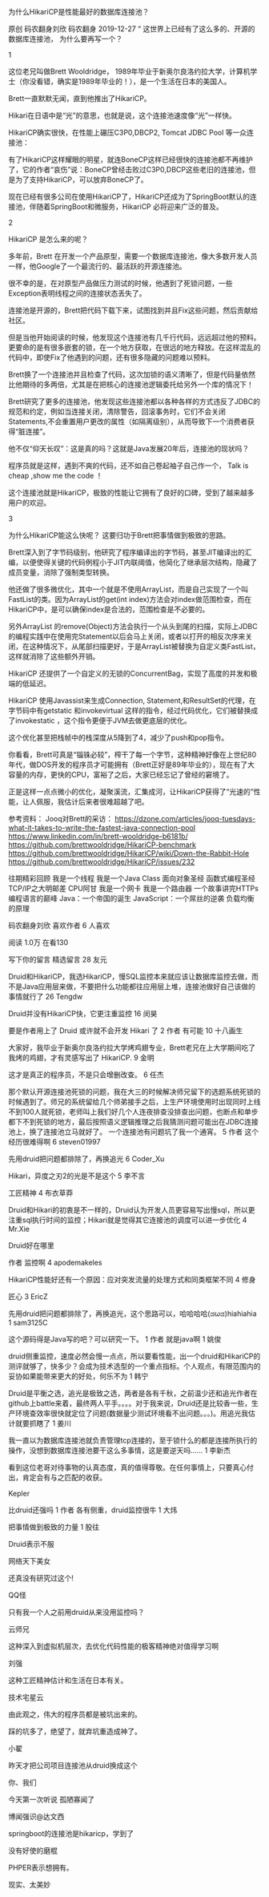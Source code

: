 为什么HikariCP是性能最好的数据库连接池？

原创 码农翻身刘欣  码农翻身  2019-12-27
“
这世界上已经有了这么多的、开源的数据库连接池， 为什么要再写一个？


1




这位老兄叫做Brett Wooldridge， 1989年毕业于新奥尔良洛约拉大学，计算机学士（你没看错，确实是1989年毕业的！），是一个生活在日本的美国人。

Brett一直默默无闻，直到他推出了HikariCP。

Hikari在日语中是“光”的意思，也就是说，这个连接池速度像“光”一样快。

HikariCP确实很快，在性能上碾压C3P0,DBCP2, Tomcat JDBC Pool 等一众连接池：





有了HikariCP这样耀眼的明星，就连BoneCP这样已经很快的连接池都不再维护了，它的作者“哀伤”说：BoneCP曾经击败过C3P0,DBCP这些老旧的连接池，但是为了支持HikariCP，可以放弃BoneCP了。



现在已经有很多公司在使用HikariCP了，HikariCP还成为了SpringBoot默认的连接池，伴随着SpringBoot和微服务，HikariCP 必将迎来广泛的普及。      


2


HikariCP 是怎么来的呢？

多年前，Brett 在开发一个产品原型，需要一个数据库连接池，像大多数开发人员一样，他Google了一个最流行的、最活跃的开源连接池。

很不幸的是，在对原型产品做压力测试的时候，他遇到了死锁问题，一些Exception表明线程之间的连接状态丢失了。

连接池是开源的，Brett把代码下载下来，试图找到并且Fix这些问题，然后贡献给社区。

但是当他开始阅读的时候，他发现这个连接池有几千行代码，远远超过他的预料。更要命的是有很多嵌套的锁，在一个地方获取，在很远的地方释放。在这样混乱的代码中，即使Fix了他遇到的问题，还有很多隐藏的问题难以预料。

Brett换了一个连接池并且检查了代码，这次加锁的语义清晰了，但是代码量依然比他期待的多两倍，尤其是在把核心的连接池逻辑委托给另外一个库的情况下！

Brett研究了更多的连接池，他发现这些连接池都以各种各样的方式违反了JDBC的规范和约定，例如当连接关闭，清除警告，回滚事务时，它们不会关闭Statements,不会重置用户更改的属性（如隔离级别），从而导致下一个消费者获得“脏连接”。

他不仅“仰天长叹”：这是真的吗？这就是Java发展20年后，连接池的现状吗？

程序员就是这样，遇到不爽的代码，还不如自己卷起袖子自己作一个， Talk is cheap ,show me the code ！

这个连接池就是HikariCP，极致的性能让它拥有了良好的口碑，受到了越来越多用户的欢迎。


3


为什么HikariCP能这么快呢？ 这要归功于Brett把事情做到极致的思路。

Brett深入到了字节码级别，他研究了程序编译出的字节码，甚至JIT编译出的汇编，以便使得关键的代码例程小于JIT内联阈值，他简化了继承层次结构，隐藏了成员变量，消除了强制类型转换。

他还做了很多微优化，其中一个就是不使用ArrayList，而是自己实现了一个叫FastList的类。因为ArrayList的get(int index)方法会对index做范围检查，而在HikariCP中，是可以确保index是合法的，范围检查是不必要的。

另外ArrayList 的remove(Object)方法会执行一个从头到尾的扫描，实际上JDBC的编程实践中在使用完Statement以后会马上关闭，或者以打开的相反次序来关闭，在这种情况下，从尾部扫描更好，于是ArrayList<Statement>被替换为自定义类FastList，这样就消除了这些额外开销。

HikariCP 还提供了一个自定义的无锁的ConcurrentBag，实现了高度的并发和极端的低延迟。

HikariCP 使用Javassist来生成Connection, Statement,和ResultSet的代理，在字节码中有getstatic 和invokevirtual 这样的指令，经过代码优化，它们被替换成了invokestatic ，这个指令更便于JVM去做更底层的优化。

这个优化甚至把栈帧中的栈深度从5降到了4，减少了push和pop指令。

你看看，Brett可真是“锱铢必较”，榨干了每一个字节，这种精神好像在上世纪80年代，做DOS开发的程序员才可能拥有（Brett正好是89年毕业的），现在有了大容量的内存，更快的CPU，富裕了之后，大家已经忘记了曾经的窘境了。

正是这样一点点微小的优化，凝聚溪流，汇集成河，让HikariCP获得了“光速的”性能，让人佩服，我估计后来者很难超越了吧。

参考资料：
Jooq对Brett的采访：
https://dzone.com/articles/jooq-tuesdays-what-it-takes-to-write-the-fastest-java-connection-pool
https://www.linkedin.com/in/brett-wooldridge-b6181b/
https://github.com/brettwooldridge/HikariCP-benchmark
https://github.com/brettwooldridge/HikariCP/wiki/Down-the-Rabbit-Hole
https://github.com/brettwooldridge/HikariCP/issues/232

往期精彩回顾
我是一个线程
我是一个Java Class
面向对象圣经
函数式编程圣经
TCP/IP之大明邮差
CPU阿甘
我是一个网卡
我是一个路由器
一个故事讲完HTTPs
编程语言的巅峰
Java：一个帝国的诞生
JavaScript：一个屌丝的逆袭
负载均衡的原理


码农翻身刘欣
喜欢作者
6 人喜欢

阅读 1.0万
 在看130

写下你的留言
精选留言
 28
友元

 Druid和HikariCP，我选HikariCP，慢SQL监控本来就应该让数据库监控去做，而不是Java应用层来做，不要把什么功能都往应用层上堆，连接池做好自己该做的事情就行了
 26
Tengdw

 Druid并没有HikariCP快，它更注重监控
 16
闵昊

 要是作者用上了 Druid 或许就不会开发 Hikari 了
 2
作者
 有可能
 10
十八画生

 大家好，我毕业于新奥尔良洛约拉大学烤鸡翅专业，Brett老兄在上大学期间吃了我烤的鸡翅，才有灵感写出了
HikariCP.
 9
金明

 这才是真正的程序员，不是只会增删改查。
 6
任杰

 那个默认开源连接池死锁的问题，我在大三的时候解决师兄留下的选题系统死锁的时候遇到了。师兄的系统留给几个师弟接手之后，上生产环境使用时出现同时上线不到100人就死锁，老师叫上我们好几个人连夜排查没排查出问题，也断点和单步都下不到死锁的地方，最后按照语义逻辑推理之后我猜测问题可能出在JDBC连接池上，换了连接池立马就好了。
一个连接池有问题坑了我一个通宵。
 5
作者
 这个经历很难得啊
 6
steven01997

 先用druid把问题都排除了，再换追光
 6
Coder_Xu

 Hikari，异度之刃2的光是不是这个
 5
李不言

 工匠精神
 4
布衣草莽

 Druid和Hikari的初衷是不一样的，Druid认为开发人员更容易写出慢sql，所以更注重sql执行时间的监控；Hikari就是觉得其它连接池的调度可以进一步优化
 4
Mr.Xie

 Druid好在哪里

作者
 监控啊
 4
apodemakeles

 HikariCP性能好还有一个原因：应对突发流量的处理方式和同类框架不同
 4
修身

 匠心
 3
EricZ

 先用druid把问题都排除了，再换追光，这个思路可以，哈哈哈哈(ಡωಡ)hiahiahia
 1
sam3125C

 这个源码得是Java写的吧？可以研究一下。
 1
作者
 就是java啊
 1
姚俊

 druid侧重监控，速度必然会慢一点点，所以要看性能，出一个druid和HikariCP的测评就够了，快多少？会成为技术选型的一个重点指标。个人观点，有限范围内的妥协如果能带来更大的好处，何乐不为
 1
韩宁

 Druid是平衡之选，追光是极致之选，两者是各有千秋，之前温少还和追光作者在github上battle来着，最终两人平手。。。。对于我来说，Druid还是比较香一些，生产环境查效率很快就定位了问题(数据量少测试环境看不出问题。。。)。用追光我估计就要抓瞎了
 1
姜川

 我一直以为数据库连接池就负责管理tcp连接的，至于锁什么的都是连接所执行的操作，没想到数据库连接池要干这么多事情，这是要逆天吗……
 1
李新杰

 看到这位老哥对待事物的认真态度，真的值得尊敬。在任何事情上，只要真心付出，肯定会有与之匹配的收获。

Kepler

 比druid还强吗
 1
作者
 各有侧重，druid监控很牛
 1
大炜

 把事情做到极致的力量
 1
股往

 Druid表示不服

网络天下美女

 还真没有研究过这个!

QQ怪

 只有我一个人之前用druid从来没用监控吗？

云师兄

 这种深入到虚拟机层次，去优化代码性能的极客精神绝对值得学习啊

刘强

 这种工匠精神估计和生活在日本有关。

技术宅星云

 由此观之，伟大的程序员都是被坑出来的。

踩的坑多了，绝望了，就弃坑重造成神了。

小翟

 昨天才把公司项目连接池从druid换成这个

你、我们

 今天第一次听说  孤陋寡闻了

博闻强识@达文西

 springboot的连接池是hikaricp，学到了

没有好使的磨棍

 PHPER表示想拥有。

现实、太美妙
